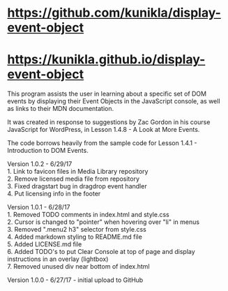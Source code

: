 # https://github.com/kunikla/display-event-object
# https://kunikla.github.io/display-event-object

This program assists the user in learning about a specific set of DOM events
by displaying their Event Objects in the JavaScript console, as well as
links to their MDN documentation.

It was created in response to suggestions by Zac Gordon in his course
JavaScript for WordPress, in Lesson 1.4.8 - A Look at More Events.

The code borrows heavily from the sample code for
Lesson 1.4.1 - Introduction to DOM Events.

Version 1.0.2 - 6/29/17  
    1. Link to favicon files in Media Library repository  
    2. Remove licensed media file from repository  
    3. Fixed dragstart bug in dragdrop event handler  
    4. Put licensing info in the footer  
    
Version 1.0.1 - 6/28/17  
    1. Removed TODO comments in index.html and style.css  
    2. Cursor is changed to "pointer" when hovering over "li" in menus  
    3. Removed ".menu2 h3" selector from style.css  
    4. Added markdown styling to README.md file  
    5. Added LICENSE.md file  
    6. Added TODO's to put Clear Console at top of page
    and display instructions in an overlay (lightbox)  
    7. Removed unused div near bottom of index.html

Version 1.0.0 - 6/27/17 - initial upload to GitHub
  
    
